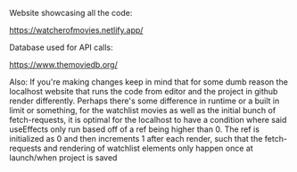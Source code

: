 
Website showcasing all the code:

https://watcherofmovies.netlify.app/


Database used for API calls:

https://www.themoviedb.org/


Also: If you're making changes keep in mind that for some dumb reason the localhost website that runs the code from editor and the project in github render differently.
Perhaps there's some difference in runtime or a built in limit or something, for the watchlist movies as well as the initial bunch of fetch-requests, it is optimal for the localhost
to have a condition where said useEffects only run based off of a ref being higher than 0. The ref is initialized as 0 and then increments 1 after each render, such that the fetch-requests
and rendering of watchlist elements only happen once at launch/when project is saved